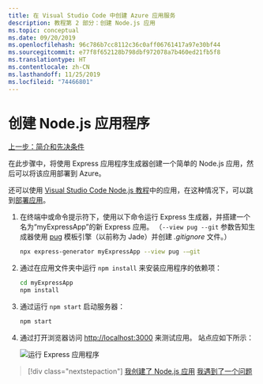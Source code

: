 ```yaml
---
title: 在 Visual Studio Code 中创建 Azure 应用服务
description: 教程第 2 部分：创建 Node.js 应用
ms.topic: conceptual
ms.date: 09/20/2019
ms.openlocfilehash: 96c786b7cc8112c36c0aff06761417a97e30bf44
ms.sourcegitcommit: e77f8f652128b798dbf972078a7b460ed21fb5f8
ms.translationtype: HT
ms.contentlocale: zh-CN
ms.lasthandoff: 11/25/2019
ms.locfileid: "74466801"
---
```

# <a name="create-your-nodejs-application"></a>创建 Node.js 应用程序

[上一步：简介和先决条件](tutorial-vscode-azure-app-service-node-01.md)

在此步骤中，将使用 Express 应用程序生成器创建一个简单的 Node.js 应用，然后可以将该应用部署到 Azure。

还可以使用 [Visual Studio Code Node.js 教程](https://code.visualstudio.com/docs/nodejs/nodejs-tutorial)中的应用，在这种情况下，可以跳到[部署应用](tutorial-vscode-azure-app-service-node-03.md)。

1. 在终端中或命令提示符下，使用以下命令运行 Express 生成器，并搭建一个名为“myExpressApp”的新 Express 应用。 （`--view pug --git` 参数告知生成器使用 [pug](https://pugjs.org/api/getting-started.html) 模板引擎（以前称为 Jade）并创建 *.gitignore* 文件。）

    ```bash
    npx express-generator myExpressApp --view pug -–git
    ```

1. 通过在应用文件夹中运行 `npm install` 来安装应用程序的依赖项：

    ```bash
    cd myExpressApp
    npm install
    ```

1. 通过运行 `npm start` 启动服务器：

    ```bash
    npm start
    ```

1. 通过打开浏览器访问 [http://localhost:3000](http://localhost:3000) 来测试应用。 站点应如下所示：

    ![运行 Express 应用程序](media/deploy-azure/express.png)

> [!div class="nextstepaction"]
> [我创建了 Node.js 应用](tutorial-vscode-azure-app-service-node-03.md) [我遇到了一个问题](https://www.research.net/r/PWZWZ52?tutorial=node-deployment-azureappservice&step=create-app)
